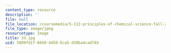 ```yaml
---
content_type: resource
description: ''
file: null
file_location: /coursemedia/5-112-principles-of-chemical-science-fall-2005/5809fd1f66504d506ca5d39ba4cad783_33.jpg
file_type: image/jpeg
resourcetype: Image
title: 33.jpg
uid: 5809fd1f-6650-4d50-6ca5-d39ba4cad783
---
```

